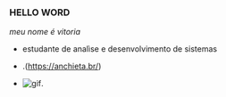 ### HELLO WORD 

*meu nome é vitoria*

- estudante de analìse e desenvolvimento de sistemas
- .(https://anchieta.br/)

- ![gif](https://tenor.com/pt-BR/view/java-programming-gif-4081143234914914503). 
